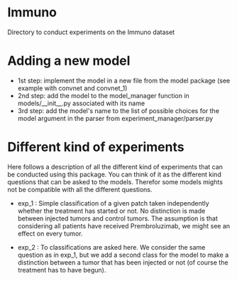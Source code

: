 # Immuno

Directory to conduct experiments on the Immuno dataset

# Adding a new model
* 1st step: implement the model in a new file from the model package (see example with convnet and convnet_1)
* 2nd step: add the model to the model_manager function in models/\_\_init\_\_.py associated with its name 
* 3rd step: add the model's name to the list of possible choices for the model argument in the parser from experiment_manager/parser.py

# Different kind of experiments

Here follows a description of all the different kind of experiments that can be conducted using this package.
You can think of it as the different kind questions that can be asked to the models. Therefor some models mights not be compatible with all the different questions.

* exp_1 : Simple classification of a given patch taken independently whether the treatment has started or not.
No distinction is made between injected tumors and control tumors. The assumption is that considering all patients have 
received Prembroluzimab, we might see an effect on every tumor.

* exp_2 : To classifications are asked here. We consider the same question as in exp_1, but we add a second class for the 
model to make a distinction between a tumor that has been injected or not (of course the treatment has to have begun).